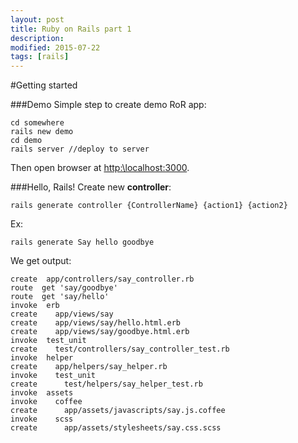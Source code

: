 ```yaml
---
layout: post
title: Ruby on Rails part 1
description:
modified: 2015-07-22
tags: [rails]
---
```


#Getting started

###Demo
Simple step to create demo RoR app:

    cd somewhere
    rails new demo
    cd demo
    rails server //deploy to server
   
Then open browser at [http:\\localhost:3000](http:\\localhost:3000).

###Hello, Rails!
Create new **controller**:

    rails generate controller {ControllerName} {action1} {action2}
Ex:

    rails generate Say hello goodbye
    
We get output:

    create  app/controllers/say_controller.rb
	route  get 'say/goodbye'
	route  get 'say/hello'
	invoke  erb
	create    app/views/say
	create    app/views/say/hello.html.erb
	create    app/views/say/goodbye.html.erb
	invoke  test_unit
	create    test/controllers/say_controller_test.rb
	invoke  helper
	create    app/helpers/say_helper.rb
	invoke    test_unit
	create      test/helpers/say_helper_test.rb
	invoke  assets
	invoke    coffee
	create      app/assets/javascripts/say.js.coffee
	invoke    scss
	create      app/assets/stylesheets/say.css.scss
